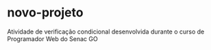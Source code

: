 # novo-projeto
Atividade de verificação condicional desenvolvida durante o curso de Programador Web do Senac GO
